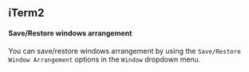 ## iTerm2

#### Save/Restore windows arrangement

You can save/restore windows arrangement by using the `Save/Restore Window Arrangement` options in the `Window` dropdown menu.
